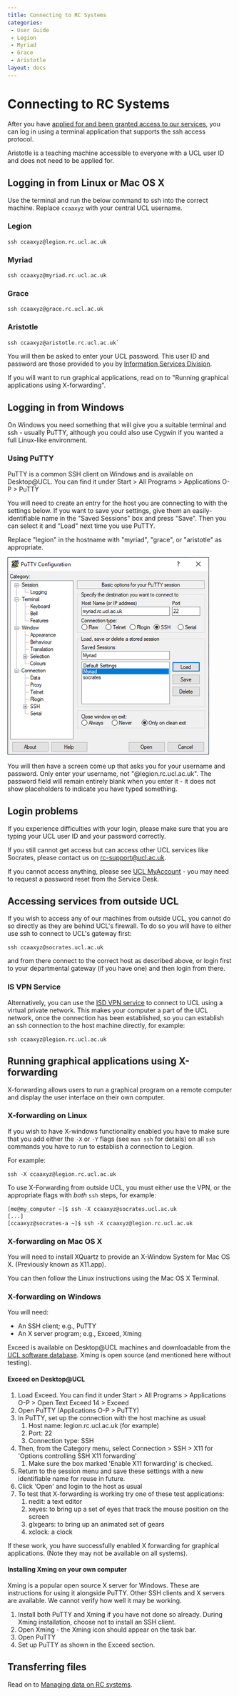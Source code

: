 ```yaml
---
title: Connecting to RC Systems
categories:
 - User Guide
 - Legion
 - Myriad
 - Grace
 - Aristotle
layout: docs
---
```

# Connecting to RC Systems

After you have [applied for and been granted access to our services](Account_Services.md), you can log in using a terminal
application that supports the ssh access protocol.

Aristotle is a teaching machine accessible to everyone with a UCL user
ID and does not need to be applied for.

## Logging in from Linux or Mac OS X

Use the terminal and run the below command to ssh into the correct
machine. Replace `ccaaxyz` with your central UCL username.

### Legion

```
ssh ccaaxyz@legion.rc.ucl.ac.uk
```

### Myriad

```
ssh ccaaxyz@myriad.rc.ucl.ac.uk
```

### Grace

```
ssh ccaaxyz@grace.rc.ucl.ac.uk
```

### Aristotle

```
ssh ccaaxyz@aristotle.rc.ucl.ac.uk`
```

You will then be asked to enter your UCL password. This user ID and
password are those provided to you by [Information Services Division](http://ucl.ac.uk/isd).

If you will want to run graphical applications, read on to "Running
graphical applications using X-forwarding".

## Logging in from Windows

On Windows you need something that will give you a suitable terminal and
ssh - usually PuTTY, although you could also use Cygwin if you wanted a
full Linux-like environment.

### Using PuTTY

PuTTY is a common SSH client on Windows and is available on Desktop@UCL.
You can find it under Start \> All Programs \> Applications O-P \> PuTTY

You will need to create an entry for the host you are connecting to with
the settings below. If you want to save your settings, give them an
easily-identifiable name in the "Saved Sessions" box and press "Save".
Then you can select it and "Load" next time you use PuTTY.

Replace "legion" in the hostname with "myriad", "grace", or "aristotle"
as appropriate.

![Putty GUI](/img/putty_gui.png "Putty GUI")

You will then have a screen come up that asks you for your username and
password. Only enter your username, not "@legion.rc.ucl.ac.uk". The
password field will remain entirely blank when you enter it - it does
not show placeholders to indicate you have typed something.

## Login problems

If you experience difficulties with your login, please make sure that
you are typing your UCL user ID and your password correctly.

If you still cannot get access but can access other UCL services like
Socrates, please contact us on [rc-support@ucl.ac.uk](mailto:rc-support@ucl.ac.uk).

If you cannot access anything, please see [UCL MyAccount](https://myaccount.ucl.ac.uk) - you may need to request a
password reset from the Service Desk.

## Accessing services from outside UCL

If you wish to access any of our machines from outside UCL, you cannot
do so directly as they are behind UCL's firewall. To do so you will have
to either use ssh to connect to UCL's gateway first:

```
ssh ccaaxyz@socrates.ucl.ac.uk
```

and from there connect to the correct host as described above, or login
first to your departmental gateway (if you have one) and then login from
there.

### IS VPN Service

Alternatively, you can use the 
[ISD VPN service](https://www.ucl.ac.uk/isd/services/get-connected/remote-working-services/ucl-virtual-private-network-vpn)
to connect to UCL using a virtual private network. This makes your computer
a part of the UCL network, once the connection has been established, 
so you can establish an ssh connection to the host machine directly, for example:

```
ssh ccaaxyz@legion.rc.ucl.ac.uk
```

## Running graphical applications using X-forwarding

X-forwarding allows users to run a graphical program on a remote
computer and display the user interface on their own computer.

### X-forwarding on Linux

If you wish to have X-windows functionality enabled you have to make
sure that you add either the `-X` or `-Y` flags (see `man ssh` for details) on
all `ssh` commands you have to run to establish a connection to Legion.

For example:

```
ssh -X ccaaxyz@legion.rc.ucl.ac.uk
```

To use X-Forwarding from outside UCL, you must either use the VPN, or the
appropriate flags with *both* `ssh` steps, for example:

```
[me@my_computer ~]$ ssh -X ccaaxyz@socrates.ucl.ac.uk
[...]
[ccaaxyz@socrates-a ~]$ ssh -X ccaaxyz@legion.rc.ucl.ac.uk
```

### X-forwarding on Mac OS X

You will need to install XQuartz to provide an X-Window System for Mac
OS X. (Previously known as X11.app).

You can then follow the Linux instructions using the Mac OS X Terminal.

### X-forwarding on Windows

You will need:

  - An SSH client; e.g., PuTTY
  - An X server program; e.g., Exceed, Xming

Exceed is available on Desktop@UCL machines and downloadable from the
[UCL software database](http://swdb.ucl.ac.uk/). Xming is open source
(and mentioned here without testing).

#### Exceed on Desktop@UCL

1.  Load Exceed. You can find it under Start \> All Programs \>
    Applications O-P \> Open Text Exceed 14 \> Exceed
2.  Open PuTTY (Applications O-P \> PuTTY)
3.  In PuTTY, set up the connection with the host machine as usual:
    1.  Host name: legion.rc.ucl.ac.uk (for example)
    2.  Port: 22
    3.  Connection type: SSH
4.  Then, from the Category menu, select Connection \> SSH \> X11 for
    'Options controlling SSH X11 forwarding'
    1.  Make sure the box marked 'Enable X11 forwarding' is checked.
5.  Return to the session menu and save these settings with a new
    identifiable name for reuse in future.
6.  Click 'Open' and login to the host as usual
7.  To test that X-forwarding is working try one of these test
    applications:
    1.  nedit: a text editor
    2.  xeyes: to bring up a set of eyes that track the mouse position
        on the screen
    3.  glxgears: to bring up an animated set of gears
    4.  xclock: a clock

If these work, you have successfully enabled X forwarding for graphical
applications. (Note they may not be available on all systems).

#### Installing Xming on your own computer

Xming is a popular open source X server for Windows. These are
instructions for using it alongside PuTTY. Other SSH clients and X
servers are available. We cannot verify how well it may be working.

1.  Install both PuTTY and Xming if you have not done so already. During
    Xming installation, choose not to install an SSH client.
2.  Open Xming - the Xming icon should appear on the task bar.
3.  Open PuTTY
4.  Set up PuTTY as shown in the Exceed section.

## Transferring files

Read on to [Managing data on RC systems](Managing_Data_on_RC_Systems).

